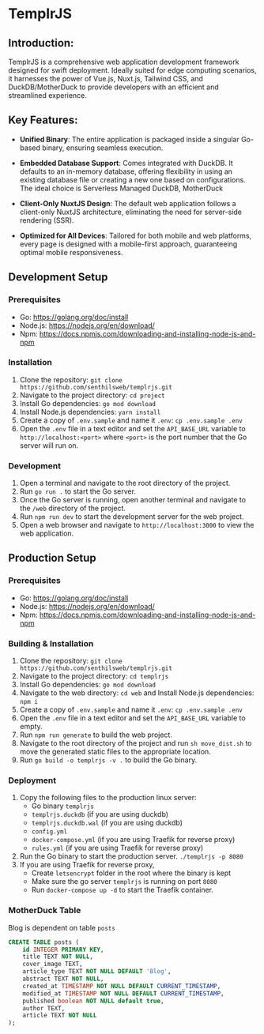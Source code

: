 # TemplrJS

## Introduction:
TemplrJS is a comprehensive web application development framework designed for swift deployment. Ideally suited for edge computing scenarios, it harnesses the power of Vue.js, Nuxt.js, Tailwind CSS, and DuckDB/MotherDuck to provide developers with an efficient and streamlined experience.


## Key Features:  

- **Unified Binary**: The entire application is packaged inside a singular Go-based binary, ensuring seamless execution.
  
- **Embedded Database Support**: Comes integrated with DuckDB. It defaults to an in-memory database, offering flexibility in using an existing database file or creating a new one based on configurations. The ideal choice is Serverless Managed DuckDB, MotherDuck 
  
- **Client-Only NuxtJS Design**: The default web application follows a client-only NuxtJS architecture, eliminating the need for server-side rendering (SSR).
  
- **Optimized for All Devices**: Tailored for both mobile and web platforms, every page is designed with a mobile-first approach, guaranteeing optimal mobile responsiveness.

## Development Setup

### Prerequisites

- Go: https://golang.org/doc/install
- Node.js: https://nodejs.org/en/download/
- Npm: https://docs.npmjs.com/downloading-and-installing-node-js-and-npm

### Installation

1. Clone the repository: `git clone https://github.com/senthilsweb/templrjs.git`
2. Navigate to the project directory: `cd project`
3. Install Go dependencies: `go mod download`
4. Install Node.js dependencies: `yarn install`
6. Create a copy of `.env.sample` and name it `.env`: `cp .env.sample .env`
7. Open the `.env` file in a text editor and set the `API_BASE_URL` variable to `http://localhost:<port>` where `<port>` is the port number that the Go server will run on.

### Development

1. Open a terminal and navigate to the root directory of the project.
2. Run `go run .` to start the Go server.
3. Once the Go server is running, open another terminal and navigate to the `/web` directory of the project.
4. Run `npm run dev` to start the development server for the web project.
5. Open a web browser and navigate to `http://localhost:3000` to view the web application.

## Production Setup

### Prerequisites

- Go: https://golang.org/doc/install
- Node.js: https://nodejs.org/en/download/
- Npm: https://docs.npmjs.com/downloading-and-installing-node-js-and-npm

### Building & Installation

1. Clone the repository: `git clone https://github.com/senthilsweb/templrjs.git`
2. Navigate to the project directory: `cd templrjs`
3. Install Go dependencies: `go mod download`
4. Navigate to the web directory: `cd web` and Install Node.js dependencies: `npm i`
5. Create a copy of `.env.sample` and name it `.env`: `cp .env.sample .env`
6. Open the `.env` file in a text editor and set the `API_BASE_URL` variable to empty.
7. Run `npm run generate` to build the web project.
8. Navigate to the root directory of the project and run `sh move_dist.sh` to move the generated static files to the appropriate location.
9. Run `go build -o templrjs -v .` to build the Go binary.

### Deployment

1. Copy the following files to the production linux server:
    - Go binary `templrjs`
    - `templrjs.duckdb` (if you are using duckdb)   
    - `templrjs.duckdb.wal` (if you are using duckdb)
    - `config.yml`
    - `docker-compose.yml` (if you are using Traefik for reverse proxy)
    - `rules.yml` (if you are using Traefik for reverse proxy)
2. Run the Go binary to start the production server. `./templrjs -p 8080`
3. If you are using Traefik for reverse proxy, 
    - Create `letsencrypt` folder in the root where the binary is kept
    - Make sure the go server `templrjs` is running on port `8080`
    - Run `docker-compose up -d` to start the Traefik container.

### MotherDuck Table

Blog is dependent on table `posts`

```sql
CREATE TABLE posts (
    id INTEGER PRIMARY KEY,
    title TEXT NOT NULL,
    cover_image TEXT,
    article_type TEXT NOT NULL DEFAULT 'Blog',
    abstract TEXT NOT NULL,
    created_at TIMESTAMP NOT NULL DEFAULT CURRENT_TIMESTAMP,
    modified_at TIMESTAMP NOT NULL DEFAULT CURRENT_TIMESTAMP,
    published boolean NOT NULL default true,
    author TEXT,
    article TEXT NOT NULL
);
```